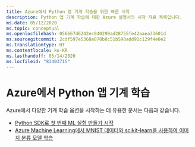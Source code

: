 ```yaml
---
title: Azure에서 Python 앱 기계 학습을 위한 빠른 시작
description: Python 앱 기계 학습에 대한 Azure 설명서의 시작 자료 목록입니다.
ms.date: 05/12/2020
ms.topic: conceptual
ms.openlocfilehash: 056667d6242ec040299ad28755fe42aaea33601d
ms.sourcegitcommit: 2cdf597e5368a870b0c51b598add91c129f4e0e2
ms.translationtype: HT
ms.contentlocale: ko-KR
ms.lasthandoff: 05/14/2020
ms.locfileid: "83403715"
---
```

# <a name="machine-learning-for-python-apps-on-azure"></a>Azure에서 Python 앱 기계 학습

Azure에서 다양한 기계 학습 옵션을 시작하는 데 유용한 문서는 다음과 같습니다.

- [Python SDK로 첫 번째 ML 실험 만들기 시작](/azure/machine-learning/tutorial-1st-experiment-sdk-setup)
- [Azure Machine Learning에서 MNIST 데이터와 scikit-learn을 사용하여 이미지 분류 모델 학습](/azure/machine-learning/tutorial-train-models-with-aml)
